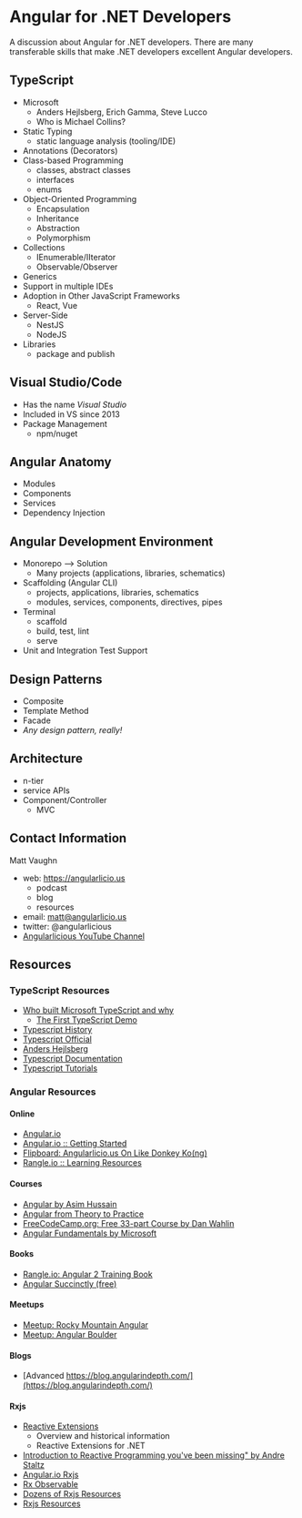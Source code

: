 # Angular for .NET Developers

A discussion about Angular for .NET developers. There are many transferable skills that make .NET developers excellent Angular developers. 

## TypeScript
    
* Microsoft
  * Anders Hejlsberg, Erich Gamma, Steve Lucco
  * Who is Michael Collins?
* Static Typing
  * static language analysis (tooling/IDE)
* Annotations (Decorators)
* Class-based Programming
  * classes, abstract classes
  * interfaces
  * enums
* Object-Oriented Programming
  * Encapsulation
  * Inheritance
  * Abstraction
  * Polymorphism
* Collections
  * IEnumerable/IIterator
  * Observable/Observer
* Generics
* Support in multiple IDEs
* Adoption in Other JavaScript Frameworks
  * React, Vue
* Server-Side
  * NestJS
  * NodeJS
* Libraries
  * package and publish

## Visual Studio/Code

* Has the name *Visual Studio*
* Included in VS since 2013
* Package Management
  * npm/nuget

## Angular Anatomy

* Modules
* Components
* Services
* Dependency Injection

## Angular Development Environment

* Monorepo --> Solution
  * Many projects (applications, libraries, schematics)
* Scaffolding (Angular CLI)
  * projects, applications, libraries, schematics
  * modules, services, components, directives, pipes
* Terminal
  * scaffold
  * build, test, lint
  * serve
* Unit and Integration Test Support

## Design Patterns

* Composite
* Template Method
* Facade
* *Any design pattern, really!*

## Architecture

* n-tier
* service APIs
* Component/Controller
  * MVC

## Contact Information

Matt Vaughn
* web: https://angularlicio.us
  * podcast
  * blog
  * resources
* email: matt@angularlicio.us
* twitter: @angularlicious
* [Angularlicious YouTube Channel](https://www.youtube.com/channel/UCl8tAy4LmasTArFYnGrtkBg)

## Resources

### TypeScript Resources
* [Who built Microsoft TypeScript and why](https://www.zdnet.com/article/who-built-microsoft-typescript-and-why/)
  * [The First TypeScript Demo](https://hackernoon.com/the-first-typescript-demo-905ea095a70f)
* [Typescript History](https://en.wikipedia.org/wiki/TypeScript)
* [Typescript Official](http://www.typescriptlang.org/)
* [Anders Hejlsberg](https://en.wikipedia.org/wiki/Anders_Hejlsberg)
* [Typescript Documentation](http://www.typescriptlang.org/docs/home.html)
* [Typescript Tutorials](http://www.typescriptlang.org/docs/handbook/typescript-in-5-minutes.html)

### Angular Resources

#### Online
* [Angular.io](https://angular.io)
* [Angular.io :: Getting Started](https://angular.io/start)
* [Flipboard: Angularlicio.us On Like Donkey Ko(ng)](https://flipboard.com/@mattvaughn/angularlicio.us-%3A%3A-angular-on-like-donkey-(ko)ng-8b0apofoy)
* [Rangle.io :: Learning Resources](https://archive.rangle.io/resources/tags/angular/)

#### Courses
* [Angular by Asim Hussain](https://codecraft.tv/courses/angular/)
* [Angular from Theory to Practice](https://codecraft.tv/assets/books/angular-from-theory-to-practice.pdf)
* [FreeCodeCamp.org: Free 33-part Course by Dan Wahlin](https://www.freecodecamp.org/news/want-to-learn-angular-heres-our-free-33-part-course-by-dan-wahlin-fc2ff27ab451/)
* [Angular Fundamentals by Microsoft](https://www.edx.org/course/angular-fundamentals-3)

#### Books
* [Rangle.io: Angular 2 Training Book](https://sathyalog.files.wordpress.com/2017/01/ngcourse2.pdf)
* [Angular Succinctly (free)](https://www.syncfusion.com/ebooks/angular-succinctly)

#### Meetups
* [Meetup: Rocky Mountain Angular](https://www.meetup.com/RockyMountainAngular/)
* [Meetup: Angular Boulder](https://www.meetup.com/angular-boulder/)

#### Blogs

* [Advanced https://blog.angularindepth.com/](https://blog.angularindepth.com/)

#### Rxjs

* [Reactive Extensions](https://docs.microsoft.com/en-us/previous-versions/dotnet/reactive-extensions/hh242985(v=vs.103))
  * Overview and historical information
  * Reactive Extensions for .NET
* [Introduction to Reactive Programming you've been missing" by Andre Staltz](https://gist.github.com/staltz/868e7e9bc2a7b8c1f754)
* [Angular.io Rxjs](https://angular.io/guide/rx-library)
* [Rx Observable](http://reactivex.io/documentation/observable.html)
* [Dozens of Rxjs Resources](http://reactivex.io/tutorials.html)
* [Rxjs Resources](https://rxjs-dev.firebaseapp.com/resources)
